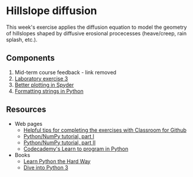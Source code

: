 # Hillslope diffusion
This week's exercise applies the diffusion equation to model the geometry of hillslopes shaped by diffusive erosional procecesses (heave/creep, rain splash, etc.).

## Components
1. Mid-term course feedback - link removed
2. [Laboratory exercise 3](https://github.com/Intro-Quantitative-Geology/Lab-exercise-3)
3. [Better plotting in Spyder](Fixing-Spyder.md)
4. [Formatting strings in Python](Format-Python-strings.md)

## Resources
- Web pages
  - [Helpful tips for completing the exercises with Classroom for Github](https://github.com/Intro-Quantitative-Geology/Python-and-NumPy-II/blob/master/Lesson/Classroom.md)
  - [Python/NumPy tutorial, part I](https://github.com/Intro-Quantitative-Geology/Python-and-NumPy-I)
  - [Python/NumPy tutorial, part II](https://github.com/Intro-Quantitative-Geology/Python-and-NumPy-II)
  - [Codecademy's Learn to program in Python](https://www.codecademy.com/learn/python)
- Books
  - [Learn Python the Hard Way](http://learnpythonthehardway.org/book/)
  - [Dive into Python 3](http://www.diveinto.org/python3/)
